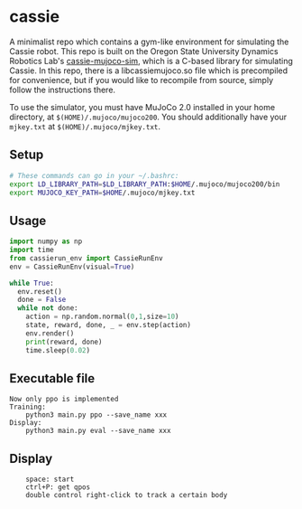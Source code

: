 # cassie
A minimalist repo which contains a gym-like environment for simulating the Cassie robot. This repo is built on the Oregon State University Dynamics Robotics Lab's [cassie-mujoco-sim](https://github.com/osudrl/cassie-mujoco-sim), which is a C-based library for simulating Cassie. In this repo, there is a libcassiemujoco.so file which is precompiled for convenience, but if you would like to recompile from source, simply follow the instructions there.

To use the simulator, you must have MuJoCo 2.0 installed in your home directory, at `$(HOME)/.mujoco/mujoco200`. You should additionally have your `mjkey.txt` at `$(HOME)/.mujoco/mjkey.txt`.

## Setup
```bash
# These commands can go in your ~/.bashrc:
export LD_LIBRARY_PATH=$LD_LIBRARY_PATH:$HOME/.mujoco/mujoco200/bin
export MUJOCO_KEY_PATH=$HOME/.mujoco/mjkey.txt
```

## Usage
```python
import numpy as np
import time
from cassierun_env import CassieRunEnv
env = CassieRunEnv(visual=True)

while True:
  env.reset()
  done = False
  while not done:
    action = np.random.normal(0,1,size=10)
    state, reward, done, _ = env.step(action)
    env.render()
    print(reward, done)
    time.sleep(0.02)
```

## Executable file
```
Now only ppo is implemented
Training: 
    python3 main.py ppo --save_name xxx
Display:
    python3 main.py eval --save_name xxx

```

## Display
```
    space: start
    ctrl+P: get qpos
    double control right-click to track a certain body
    
```